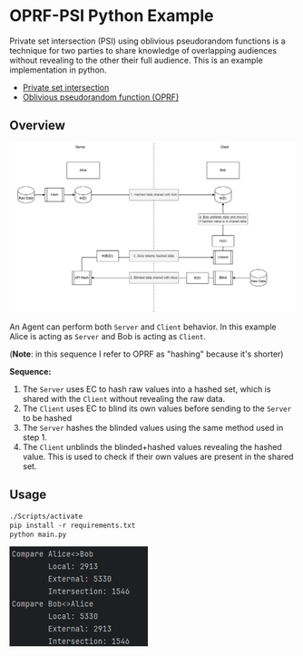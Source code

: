 # OPRF-PSI Python Example

Private set intersection (PSI) using oblivious pseudorandom functions is a technique for two parties
to share knowledge of overlapping audiences without revealing to the other their full audience. This 
is an example implementation in python.

- [Private set intersection](https://en.wikipedia.org/wiki/Private_set_intersection)
- [Oblivious pseudorandom function (OPRF)](https://en.wikipedia.org/wiki/Oblivious_pseudorandom_function) 

## Overview

![Sequence diagram](./docs/alicebob.drawio.png)

An Agent can perform both `Server` and `Client` behavior. In this example Alice is acting as 
`Server` and Bob is acting as `Client`.

(**Note**: in this sequence I refer to OPRF as "hashing" because it's shorter)

**Sequence:**
1. The `Server` uses EC to hash raw values into a hashed set, which is shared with the `Client`
   without revealing the raw data.
2. The `Client` uses EC to blind its own values before sending to the `Server` to be hashed
3. The `Server` hashes the blinded values using the same method used in step 1.
4. The `Client` unblinds the blinded+hashed values revealing the hashed value. This is used to check
   if their own values are present in the shared set.

## Usage

```
./Scripts/activate
pip install -r requirements.txt
python main.py
```

![Example terminal output](./docs/psi-example.png)